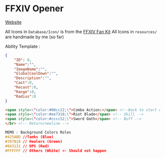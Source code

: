 # FFXIV Opener

[Website](https://aho-senpai.github.io/FFXIVOpener/)

All Icons in `Database/Icon/` is from the [FFXIV Fan Kit](https://na.finalfantasyxiv.com/lodestone/special/fankit/icon/)
All Icons in `resources/` are handmade by me (so far)

Ability Template :
```json
{
    "ID": 0,
    "Name":"",
    "ImageName":"",
    "GlobalCoolDown":"",
    "Description":"",
    "Cast":0,
    "Recast":0,
    "Range":0,
    "Radius":0
}
```
```html
<span style=\"color:#00cc22;\">Combo Action:</span> <!--Back to start of line : combo bonus or duration ... -->
<span style=\"color:#ee7318;\">Riot Blade</span> <!-- Skill -->
<span style=\"color:#cccc52;\">Sword Oath</span> <!-- Buff -->
</br> <!-- Return/newline -->
```
```css
MEMO : Background Colors Roles
#425ABD //Tanks (Blue)
#397B18 // Healers (Green)
#843131 // DPS (Red)
#FFFFFF // Others (White) <- Should not happen
```
